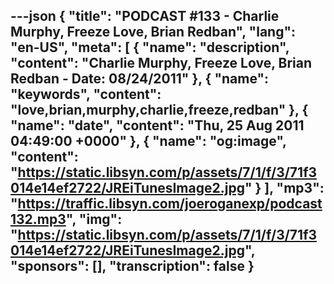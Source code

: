 ---json
{
  "title": "PODCAST #133 - Charlie Murphy, Freeze Love, Brian Redban",
  "lang": "en-US",
  "meta": [
    {
      "name": "description",
      "content": "Charlie Murphy, Freeze Love, Brian Redban - Date: 08/24/2011"
    },
    {
      "name": "keywords",
      "content": "love,brian,murphy,charlie,freeze,redban"
    },
    {
      "name": "date",
      "content": "Thu, 25 Aug 2011 04:49:00 +0000"
    },
    {
      "name": "og:image",
      "content": "https://static.libsyn.com/p/assets/7/1/f/3/71f3014e14ef2722/JREiTunesImage2.jpg"
    }
  ],
  "mp3": "https://traffic.libsyn.com/joeroganexp/podcast132.mp3",
  "img": "https://static.libsyn.com/p/assets/7/1/f/3/71f3014e14ef2722/JREiTunesImage2.jpg",
  "sponsors": [],
  "transcription": false
}
---
<episode-header />

<timemark seconds="0" />

<transcribe-call-to-action />

<episode-footer />